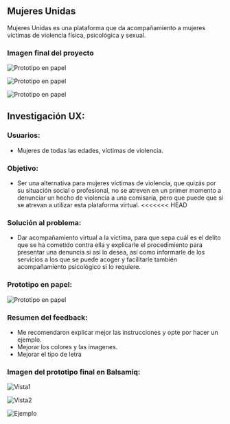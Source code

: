 ## Mujeres Unidas 
Mujeres Unidas es una plataforma que da acompañamiento a mujeres víctimas de violencia física, psicológica y sexual.

### Imagen final del proyecto
![Prototipo en papel](src/Imagenes/imagenfinal1.png)

![Prototipo en papel](src/Imagenes/imagenfinal2.png)

![Prototipo en papel](src/Imagenes/imagenfinal3.png)


## Investigación UX:

### Usuarios: 
- Mujeres de todas las edades, víctimas de violencia.

### Objetivo:
- Ser una alternativa para mujeres víctimas de violencia, que quizás por su situación social o profesional, no se atreven en un primer momento a denunciar un hecho de violencia  a una comisaría, pero que puede que sí se atrevan a utilizar esta plataforma virtual.
<<<<<<< HEAD

### Solución al problema: 

- Dar acompañamiento virtual a la víctima, para que sepa cuál es el delito que se ha cometido contra ella y explicarle el procedimiento para presentar una denuncia si así lo desea, así como informarle de los servicios a los que se puede acoger y facilitarle también acompañamiento psicológico si lo requiere.

### Prototipo en papel:
![Prototipo en papel](src/Imagenes/Prototipopapel.png)

### Resumen del feedback: 

- Me recomendaron explicar mejor las instrucciones y opte por hacer un ejemplo.
- Mejorar los colores y las imagenes.
- Mejorar el tipo de letra


### Imagen del prototipo final en Balsamiq:

![Vista1](src/Imagenes/Balsamiqvista1.png)

![Vista2](src/Imagenes/Balsamiqvista2.png)

![Ejemplo](src/Imagenes/ejemplo.png)




















